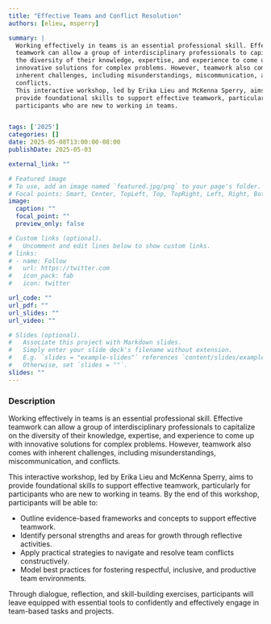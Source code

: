```yaml
---
title: "Effective Teams and Conflict Resolution"
authors: [elieu, msperry]

summary: | 
  Working effectively in teams is an essential professional skill. Effective
  teamwork can allow a group of interdisciplinary professionals to capitalize on
  the diversity of their knowledge, expertise, and experience to come up with
  innovative solutions for complex problems. However, teamwork also comes with
  inherent challenges, including misunderstandings, miscommunication, and
  conflicts.
  This interactive workshop, led by Erika Lieu and McKenna Sperry, aims to
  provide foundational skills to support effective teamwork, particularly for
  participants who are new to working in teams.


tags: ['2025']
categories: []
date: 2025-05-08T13:00:00-08:00
publishDate: 2025-05-03

external_link: ""

# Featured image
# To use, add an image named `featured.jpg/png` to your page's folder.
# Focal points: Smart, Center, TopLeft, Top, TopRight, Left, Right, BottomLeft, Bottom, BottomRight.
image:
  caption: ""
  focal_point: ""
  preview_only: false

# Custom links (optional).
#   Uncomment and edit lines below to show custom links.
# links:
# - name: Follow
#   url: https://twitter.com
#   icon_pack: fab
#   icon: twitter

url_code: ""
url_pdf: ""
url_slides: ""
url_video: ""

# Slides (optional).
#   Associate this project with Markdown slides.
#   Simply enter your slide deck's filename without extension.
#   E.g. `slides = "example-slides"` references `content/slides/example-slides.md`.
#   Otherwise, set `slides = ""`.
slides: ""
---
```


### Description
Working effectively in teams is an essential professional skill. Effective
teamwork can allow a group of interdisciplinary professionals to capitalize on
the diversity of their knowledge, expertise, and experience to come up with
innovative solutions for complex problems. However, teamwork also comes with
inherent challenges, including misunderstandings, miscommunication, and
conflicts.

This interactive workshop, led by Erika Lieu and McKenna Sperry, aims to provide
foundational skills to support effective teamwork, particularly for participants
who are new to working in teams. By the end of this workshop, participants will
be able to:

  * Outline evidence-based frameworks and concepts to support effective teamwork.
  * Identify personal strengths and areas for growth through reflective activities.
  * Apply practical strategies to navigate and resolve team conflicts constructively.
  * Model best practices for fostering respectful, inclusive, and productive
    team environments.

Through dialogue, reflection, and skill-building exercises, participants will
leave equipped with essential tools to confidently and effectively engage in
team-based tasks and projects.

